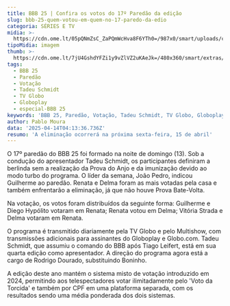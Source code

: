 ```yaml
---
title: BBB 25 | Confira os votos do 17º Paredão da edição
slug: bbb-25-quem-votou-em-quem-no-17-paredo-da-edio
categoria: SÉRIES E TV
midia: >-
  https://cdn.ome.lt/05pQNmZsC_ZaPQmWcHva8F6YTh0=/987x0/smart/uploads/conteudo/fotos/bbb25-quem-votou-quem-17-paredao.jpg
tipoMidia: imagem
thumb: >-
  https://cdn.ome.lt/7jU4GshdYFZi1y9vZlVZ2uKAeJk=/480x360/smart/extras/conteudos/bbb25-quem-votou-quem-17-paredao-peq.jpg
tags:
  - BBB 25
  - Paredão
  - Votação
  - Tadeu Schmidt
  - TV Globo
  - Globoplay
  - especial-BBB 25
keywords: 'BBB 25, Paredão, Votação, Tadeu Schmidt, TV Globo, Globoplay'
author: Pablo Moura
data: '2025-04-14T04:13:36.736Z'
resumo: 'A eliminação ocorrerá na próxima sexta-feira, 15 de abril'
---
```


O 17º paredão do BBB 25 foi formado na noite de domingo (13). Sob a condução do apresentador Tadeu Schmidt, os participantes definiram a berlinda sem a realização da Prova do Anjo e da imunização devido ao modo turbo do programa. O líder da semana, João Pedro, indicou Guilherme ao paredão. Renata e Delma foram as mais votadas pela casa e também enfrentarão a eliminação, já que não houve Prova Bate-Volta.

Na votação, os votos foram distribuídos da seguinte forma: Guilherme e Diego Hypólito votaram em Renata; Renata votou em Delma; Vitória Strada e Delma votaram em Renata.

O programa é transmitido diariamente pela TV Globo e pelo Multishow, com transmissões adicionais para assinantes do Globoplay e Globo.com. Tadeu Schmidt, que assumiu o comando do BBB após Tiago Leifert, está em sua quarta edição como apresentador. A direção do programa agora está a cargo de Rodrigo Dourado, substituindo Boninho.

A edição deste ano mantém o sistema misto de votação introduzido em 2024, permitindo aos telespectadores votar ilimitadamente pelo 'Voto da Torcida' e também por CPF em uma plataforma separada, com os resultados sendo uma média ponderada dos dois sistemas.
